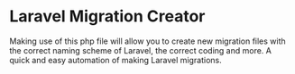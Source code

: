 <H1>Laravel Migration Creator</H1>
<p>Making use of this php file will allow you to create new migration files with the correct naming scheme of Laravel, the correct coding and more. A quick and easy automation of making Laravel migrations.</p>
